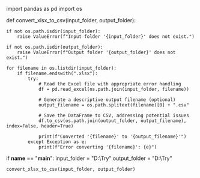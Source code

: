 import pandas as pd
import os

def convert_xlsx_to_csv(input_folder, output_folder):
   

    if not os.path.isdir(input_folder):
        raise ValueError(f"Input folder '{input_folder}' does not exist.")

    if not os.path.isdir(output_folder):
        raise ValueError(f"Output folder '{output_folder}' does not exist.")

    for filename in os.listdir(input_folder):
        if filename.endswith(".xlsx"):
            try:
                # Read the Excel file with appropriate error handling
                df = pd.read_excel(os.path.join(input_folder, filename))

                # Generate a descriptive output filename (optional)
                output_filename = os.path.splitext(filename)[0] + ".csv"

                # Save the DataFrame to CSV, addressing potential issues
                df.to_csv(os.path.join(output_folder, output_filename), index=False, header=True)

                print(f"Converted '{filename}' to '{output_filename}'")
            except Exception as e:
                print(f"Error converting '{filename}': {e}")


if __name__ == "__main__":
    input_folder = "D:\Try"
    output_folder = "D:\Try"

    convert_xlsx_to_csv(input_folder, output_folder)
